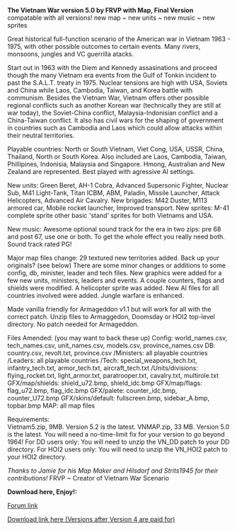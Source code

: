 **The Vietnam War version 5.0 by FRVP with Map, Final Version**  
compatable with all versions! new map \~ new units \~ new music \~ new
sprites

Great historical full-function scenario of the American war in Vietnam
1963 - 1975, with other possible outcomes to certain events. Many
rivers, monsoons, jungles and VC guerrilla atacks.

Start out in 1963 with the Diem and Kennedy assasinations and proceed
though the many Vietnam era events from the Gulf of Tonkin incident to
past the S.A.L.T. treaty in 1975. Nuclear tensions are high with USA,
Soviets and China while Laos, Cambodia, Taiwan, and Korea battle with
communism. Besides the Vietnam War, Vietnam offers other possible
regional conflicts such as another Korean war (technically they are
still at war today), the Soviet-China conflict, Malaysia-Indonisian
conflict and a China-Taiwan conflict. It also has civil wars for the
shaping of government in countries such as Cambodia and Laos which could
allow attacks within their neutral territories.

Playable countries: North or South Vietnam, Viet Cong, USA, USSR, China,
Thailand, North or South Korea. Also included are Laos, Cambodia,
Taiwan, Phillipines, Indonisia, Malaysia and Singapore. Hmong,
Australian and New Zealand are represented. Best played with agressive
AI settings.

New units: Green Beret, AH-1 Cobra, Advanced Supersonic Fighter, Nuclear
Sub, M41 Light-Tank, Titan ICBM, ABM, Paladin, Missile Launcher, Attack
Helicopters, Advanced Air Cavalry. New brigades: M42 Duster, M113
armored car, Mobile rocket launcher, Improved transport. New sprites:
M-41 complete sprite other basic 'stand' sprites for both Vietnams and
USA.

New music: Awesome optional sound track for the era in two zips: pre 68
and post 67, use one or both. To get the whole effect you really need
both. Sound track rated PG!

Major map files change: 29 textured new territories added. Back up your
originals? (see below) There are some minor changes or additions to some
config, db, minister, leader and tech files. New graphics were added for
a few new units, ministers, leaders and events. A couple counters, flags
and shields were modified. A helicopter sprite was added. New AI files
for all countries involved were added. Jungle warfare is enhanced.

Made vanilla friendly for Armageddon v1.1 but will work for all with the
correct patch. Unzip files to Armaggedon, Doomsday or HOI2 top-level
directory. No patch needed for Armageddon.

Files Amended: (you may want to back these up) Config: world_names.csv,
tech_names.csv, unit_names.csv, models.csv, province_names.csv DB:
country.csv, revolt.txt, province.csv /Ministers: all playable countries
/Leaders: all playable countries /Tech: special_weapons_tech.txt,
infantry_tech.txt, armor_tech.txt, aircraft_tech.txt /Units/divisions:
flying_rocket.txt, light_armor.txt, paratrooper.txt, cavalry.txt,
multirole.txt GFX/map/shields: shield_u72.bmp, shield_idc.bmp
GFX/map/flags: flag_u72.bmp, flag_idc.bmp GFX/palete: counter_idc.bmp,
counter_U72.bmp GFX/skins/default: fullscreen.bmp, sidebar_A.bmp,
topbar.bmp MAP: all map files

Requirements:  
Vietnam5.zip, 9MB. Version 5.2 is the latest. VNMAP.zip, 33 MB. Version
5.0 is the latest. You will need a no-time-limit fix for your version to
go beyond 1964! For DD users only: You will need to unzip the VN_DD
patch to your DD directory. For HOI2 users only: You will need to unzip
the VN_HOI2 patch to your HOI2 directory.

*Thanks to Jamie for his Map Maker and Hilsdorf and Strits1945 for their
contributions!* FRVP \~ Creator of Vietnam War Scenario

**Download here, Enjoy!:**

[Forum
link](http://forum.paradoxplaza.com/forum/showthread.php?t=394839)

[Download link here (Versions after Version 4 are paid
for)](http://vietafghan.frvp.com/)
